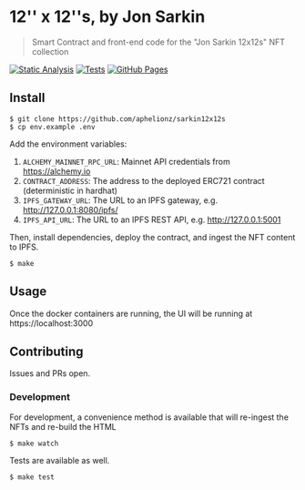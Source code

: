 # 12'' x 12''s, by Jon Sarkin
> Smart Contract and front-end code for the "Jon Sarkin 12x12s" NFT collection 

[![Static Analysis](https://github.com/aphelionz/scrarkin/actions/workflows/static-analysis.yml/badge.svg)](https://github.com/aphelionz/scrarkin/actions/workflows/static-analysis.yml)
[![Tests](https://github.com/aphelionz/scrarkin/actions/workflows/node.js.yml/badge.svg)](https://github.com/aphelionz/scrarkin/actions/workflows/node.js.yml)
[![GitHub Pages](https://github.com/aphelionz/sarkin12x12s/actions/workflows/gh-pages.yml/badge.svg)](https://github.com/aphelionz/sarkin12x12s/actions/workflows/gh-pages.yml)

## Install

```
$ git clone https://github.com/aphelionz/sarkin12x12s
$ cp env.example .env
```

Add the environment variables:

1. `ALCHEMY_MAINNET_RPC_URL`: Mainnet API credentials from https://alchemy.io
2. `CONTRACT_ADDRESS`: The address to the deployed ERC721 contract (deterministic in hardhat)
3. `IPFS_GATEWAY_URL`: The URL to an IPFS gateway, e.g. http://127.0.0.1:8080/ipfs/
4. `IPFS_API_URL`: The URL to an IPFS REST API, e.g. http://127.0.0.1:5001

Then, install dependencies, deploy the contract, and ingest the NFT
content to IPFS.

```
$ make
```

## Usage

Once the docker containers are running, the UI will be running at
https://localhost:3000

## Contributing

Issues and PRs open.

### Development

For development, a convenience method is available that will re-ingest
the NFTs and re-build the HTML

```
$ make watch
```

Tests are available as well.
```
$ make test
```
